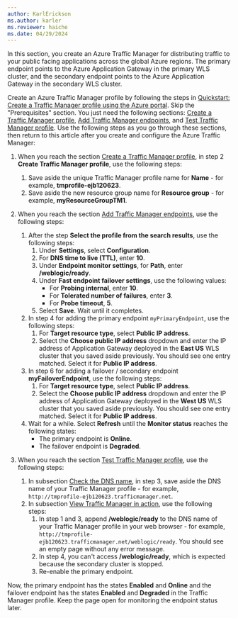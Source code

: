 ```yaml
---
author: KarlErickson
ms.author: karler
ms.reviewer: haiche
ms.date: 04/29/2024
---
```


In this section, you create an Azure Traffic Manager for distributing traffic to your public facing applications across the global Azure regions. The primary endpoint points to the Azure Application Gateway in the primary WLS cluster, and the secondary endpoint points to the Azure Application Gateway in the secondary WLS cluster.

Create an Azure Traffic Manager profile by following the steps in [Quickstart: Create a Traffic Manager profile using the Azure portal](/azure/traffic-manager/quickstart-create-traffic-manager-profile). Skip the "Prerequisites" section. You just need the following sections: [Create a Traffic Manager profile](/azure/traffic-manager/quickstart-create-traffic-manager-profile#create-a-traffic-manager-profile), [Add Traffic Manager endpoints](/azure/traffic-manager/quickstart-create-traffic-manager-profile#add-traffic-manager-endpoints), and [Test Traffic Manager profile](/azure/traffic-manager/quickstart-create-traffic-manager-profile#test-traffic-manager-profile). Use the following steps as you go through these sections, then return to this article after you create and configure the Azure Traffic Manager:

1. When you reach the section [Create a Traffic Manager profile](/azure/traffic-manager/quickstart-create-traffic-manager-profile#create-a-traffic-manager-profile), in step 2 **Create Traffic Manager profile**, use the following steps:
   1. Save aside the unique Traffic Manager profile name for **Name** - for example, **tmprofile-ejb120623**.
   1. Save aside the new resource group name for **Resource group** - for example, **myResourceGroupTM1**.

1. When you reach the section [Add Traffic Manager endpoints](/azure/traffic-manager/quickstart-create-traffic-manager-profile#add-traffic-manager-endpoints), use the following steps:
   1. After the step **Select the profile from the search results**, use the following steps:
      1. Under **Settings**, select **Configuration**.
      1. For **DNS time to live (TTL)**, enter **10**.
      1. Under **Endpoint monitor settings**, for **Path**, enter **/weblogic/ready**.
      1. Under **Fast endpoint failover settings**, use the following values:
         * For **Probing internal**, enter **10**.
         * For **Tolerated number of failures**, enter **3**.
         * For **Probe timeout**, **5**.
      1. Select **Save**. Wait until it completes.
   1. In step 4 for adding the primary endpoint `myPrimaryEndpoint`, use the following steps:
      1. For **Target resource type**, select **Public IP address**.
      1. Select the **Choose public IP address** dropdown and enter the IP address of Application Gateway deployed in the **East US** WLS cluster that you saved aside previously. You should see one entry matched. Select it for **Public IP address**.
   1. In step 6 for adding a failover / secondary endpoint **myFailoverEndpoint**, use the following steps:
      1. For **Target resource type**, select **Public IP address**.
      1. Select the **Choose public IP address** dropdown and enter the IP address of Application Gateway deployed in the **West US** WLS cluster that you saved aside previously. You should see one entry matched. Select it for **Public IP address**.
   1. Wait for a while. Select **Refresh** until the **Monitor status** reaches the following states:
      * The primary endpoint is **Online**.
      * The failover endpoint is **Degraded**.

1. When you reach the section [Test Traffic Manager profile](/azure/traffic-manager/quickstart-create-traffic-manager-profile#test-traffic-manager-profile), use the following steps:
   1. In subsection [Check the DNS name](/azure/traffic-manager/quickstart-create-traffic-manager-profile#check-the-dns-name), in step 3, save aside the DNS name of your Traffic Manager profile - for example, `http://tmprofile-ejb120623.trafficmanager.net`.
   1. In subsection [View Traffic Manager in action](/azure/traffic-manager/quickstart-create-traffic-manager-profile#view-traffic-manager-in-action), use the following steps:
      1. In step 1 and 3, append **/weblogic/ready** to the DNS name of your Traffic Manager profile in your web browser - for example, `http://tmprofile-ejb120623.trafficmanager.net/weblogic/ready`. You should see an empty page without any error message.
      1. In step 4, you can't access **/weblogic/ready**, which is expected because the secondary cluster is stopped.
      1. Re-enable the primary endpoint.

Now, the primary endpoint has the states **Enabled** and **Online** and the failover endpoint has the states **Enabled** and **Degraded** in the Traffic Manager profile. Keep the page open for monitoring the endpoint status later.
